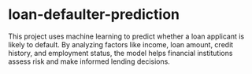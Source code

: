 # loan-defaulter-prediction
This project uses machine learning to predict whether a loan applicant is likely to default. By analyzing factors like income, loan amount, credit history, and employment status, the model helps financial institutions assess risk and make informed lending decisions.       
